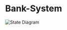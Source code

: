 # Bank-System

![State Diagram](https://github.com/zayedhemaid2002/Bank-System/assets/126354536/df39539f-cf99-41b5-be99-01eff8672d1b)
